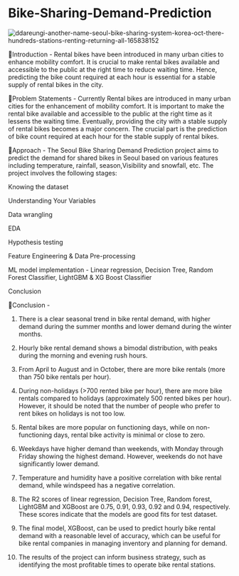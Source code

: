 # Bike-Sharing-Demand-Prediction
![ddareungi-another-name-seoul-bike-sharing-system-korea-oct-there-hundreds-stations-renting-returning-all-165838152](https://user-images.githubusercontent.com/123405300/224766816-39dacbd6-951b-4abe-ab34-2a3a5234c66e.jpg)


📖Introduction - 
Rental bikes have been introduced in many urban cities to enhance mobility comfort. It is crucial to make rental bikes available and accessible to the public at the right time to reduce waiting time. Hence, predicting the bike count required at each hour is essential for a stable supply of rental bikes in the city.


📖Problem Statements - 
Currently Rental bikes are introduced in many urban cities for the enhancement of mobility comfort. It is important to make the rental bike available and accessible to the public at the right time as it lessens the waiting time. Eventually, providing the city with a stable supply of rental bikes becomes a major concern. The crucial part is the prediction of bike count required at each hour for the stable supply of rental bikes.


📖Approach - 
The Seoul Bike Sharing Demand Prediction project aims to predict the demand for shared bikes in Seoul based on various features including temperature, rainfall, season,Visibility and snowfall, etc. The project involves the following stages:

Knowing the dataset

Understanding Your Variables

Data wrangling

EDA

Hypothesis testing

Feature Engineering & Data Pre-processing

ML model implementation - Linear regression, Decision Tree, Random Forest Classifier, LightGBM & XG Boost Classifier

Conclusion






📖Conclusion - 
1. There is a clear seasonal trend in bike rental demand, with higher demand during the summer months and lower demand during the winter months.

2. Hourly bike rental demand shows a bimodal distribution, with peaks during the morning and evening rush hours.

3. From April to August and in October, there are more bike rentals (more than 750 bike rentals per hour).

4. During non-holidays (>700 rented bike per hour), there are more bike rentals compared to holidays (approximately 500 rented bikes per hour). However, it should be noted that the number of people who prefer to rent bikes on holidays is not too low.

5. Rental bikes are more popular on functioning days, while on non-functioning days, rental bike activity is minimal or close to zero.

6. Weekdays have higher demand than weekends, with Monday through Friday showing the highest demand. However, weekends do not have significantly lower demand.

7. Temperature and humidity have a positive correlation with bike rental demand, while windspeed has a negative correlation.

8. The R2 scores of linear regression, Decision Tree, Random forest, LightGBM and XGBoost are 0.75, 0.91, 0.93, 0.92 and 0.94, respectively. These scores indicate that the models are good fits for test dataset.

9. The final model, XGBoost, can be used to predict hourly bike rental demand with a reasonable level of accuracy, which can be useful for bike rental companies in managing inventory and planning for demand.

10. The results of the project can inform business strategy, such as identifying the most profitable times to operate bike rental stations.
